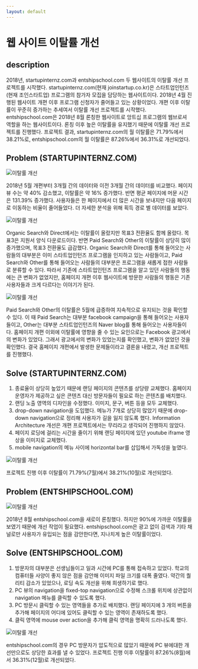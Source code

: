 ```yaml
---
layout: default
---
```


# 웹 사이트 이탈률 개선

## description

2018년, startupinternz.com과 entshipschool.com 두 웹사이트의 이탈률 개선 프로젝트를 시작했다. 
startupinternz.com(현재 joinstartup.co.kr)은 스타트업인턴즈(현재 조인스타트업) 프로그램의 참가자 모집을 담당하는 웹사이트이다. 
2018년 4월 진행된 웹사이트 개편 이후 프로그램 신청자가 줄어들고 있는 상황이었다. 개편 이후 이탈률이 꾸준히 증가하는 추세여서 이탈률 개선 프로젝트를 시작했다. 
entshipschool.com은 2018년 8월 론칭한 웹사이트로 앙트십 프로그램의 웹브로셔 역할을 하는 웹사이트이다. 
론칭 이후 높은 이탈률을 유지했기 때문에 이탈률 개선 프로젝트를 진행했다. 
프로젝트 결과, startupinternz.com의 월 이탈률은 71.79%에서 38.21%로, entshipschool.com의 월 이탈률은 87.26%에서 36.31%로 개선되었다. 

## Problem (STARTUPINTERNZ.COM)

![이탈률 개선]({{"/assets/img/project/bounce_rate_1.jpg"}})

2018년 5월 개편부터 3개월 간의 데이터와 이전 3개월 간의 데이터를 비교했다. 
페이지뷰 수는 약 40% 감소했고, 이탈률은 약 16% 증가했다. 
반면 평균 페이지에 머문 시간은 131.39% 증가했다. 
사용자들은 한 페이지에서 더 많은 시간을 보내지만 다음 페이지로 이동하는 비율이 줄어들었다. 
더 자세한 분석을 위해 획득 경로 별 데이터를 보았다. 

![이탈률 개선]({{"/assets/img/project/bounce_rate_2.jpg"}})

Organic Search와 Direct에서는 이탈률이 올랐지만 목표3 전환율도 함께 올랐다. 
목표3은 지원서 양식 다운로드이다. 
반면 Paid Search와 Other의 이탈률이 상당히 많이 증가했으며, 목표3 전환율도 급감했다. 
Organic Search와 Direct를 통해 들어오는 사람들의 대부분은 이미 스타트업인턴즈 프로그램을 인지하고 있는 사람들이고, Paid Search와 Other를 통해 들어오는 사람들의 대부분은 프로그램을 새롭게 접한 사람들로 분류할 수 있다. 
따라서 기존에 스타트업인턴즈 프로그램을 알고 있던 사람들의 행동에는 큰 변화가 없었지만, 홈페이지 개편 이후 웹사이트에 방문한 사람들의 행동은 기존 사용자들과 크게 다르다는 이야기가 된다. 

![이탈률 개선]({{"/assets/img/project/bounce_rate_3.jpg"}})

Paid Search와 Other의 이탈률은 5월에 급증하여 지속적으로 유지되는 것을 확인할 수 있다. 
이 때 Paid Search는 대부분 facebook campaign을 통해 들어오는 사용자들이고, Other는 대부분 스타트업인턴즈의 Naver blog를 통해 들어오는 사용자들이다. 
홈페이지 개편 이외에 이탈률에 영향을 줄 수 있는 요인으로는 Facebook 광고에서의 변화가 있었다. 
그래서 광고에서의 변화가 있었는지를 확인했고, 변화가 없었던 것을 확인했다. 
결국 홈페이지 개편에서 발생한 문제들이라고 결론을 내렸고, 개선 프로젝트를 진행했다. 

## Solve (STARTUPINTERNZ.COM)

1. 종료율이 상당히 높았기 때문에 랜딩 페이지의 콘텐츠를 상당량 교체했다. 홈페이지 운영자가 제공하고 싶은 콘텐츠 대신 방문자들이 필요로 하는 콘텐츠를 배치했다. 
2. 랜딩 노출 영역의 디자인을 수정했다. 이미지, 문구, 버튼 등을 모두 교체했다. 
3. drop-down navigation을 도입했다. 메뉴가 7개로 상당히 많았기 때문에 drop-down navigation으로 정리해 사용자가 길을 잃지 않도록 했다. Information Architecture 개선은 개편 프로젝트에서는 무리라고 생각되어 진행하지 않았다. 
4. 페이지 로딩에 걸리는 시간을 줄이기 위해 랜딩 페이지에 있던 youtube iframe 영상을 이미지로 교체했다. 
5. mobile navigation의 메뉴 사이에 horizontal bar를 삽입해서 가독성을 높였다. 

![이탈률 개선]({{"/assets/img/project/bounce_rate_4.jpg"}})

프로젝트 진행 이후 이탈률이 71.79%(7월)에서 38.21%(10월)로 개선되었다. 

## Problem (ENTSHIPSCHOOL.COM)

![이탈률 개선]({{"/assets/img/project/bounce_rate_5.jpg"}})

2018년 8월 entshipschool.com을 새로이 론칭했다. 
하지만 90%에 가까운 이탈률을 보였기 때문에 개선 작업이 필요했다. 
entshipschool.com은 광고 없이 검색과 기타 채널로만 사용자가 유입되는 점을 감안한다면, 지나치게 높은 이탈률이었다. 

## Solve (ENTSHIPSCHOOL.COM)

1. 방문자의 대부분은 선생님들이고 일과 시간에 PC를 통해 접속하고 있었다. 학교의 컴퓨터들 사양이 좋지 않은 점을 감안해 이미지 파일 크기를 대폭 줄였다. 약간의 퀄리티 감소가 있었으나, 로딩 속도 개선을 위해 희생하기로 했다. 
2. PC 뷰의 navigation을 fixed-top navigation으로 수정해 스크롤 위치에 상관없이 navigation 메뉴를 클릭할 수 있도록 했다. 
3. PC 방문시 클릭할 수 있는 영역들을 추가로 배치했다. 랜딩 페이지에 3 개의 버튼을 추가해 페이지의 어디에 있어도 클릭할 수 있는 영역이 존재하도록 했다. 
4. 클릭 영역에 mouse over action을 추가해 클릭 영역을 명확히 드러나도록 했다. 

![이탈률 개선]({{"/assets/img/project/bounce_rate_6.jpg"}})

entshipschool.com의 경우 PC 방문자가 압도적으로 많았기 때문에 PC 뷰에대한 개선만으로도 상당한 효과를 낼 수 있었다. 
프로젝트 진행 이후 이탈률이 87.26%(8월)에서 36.31%(12월)로 개선되었다. 